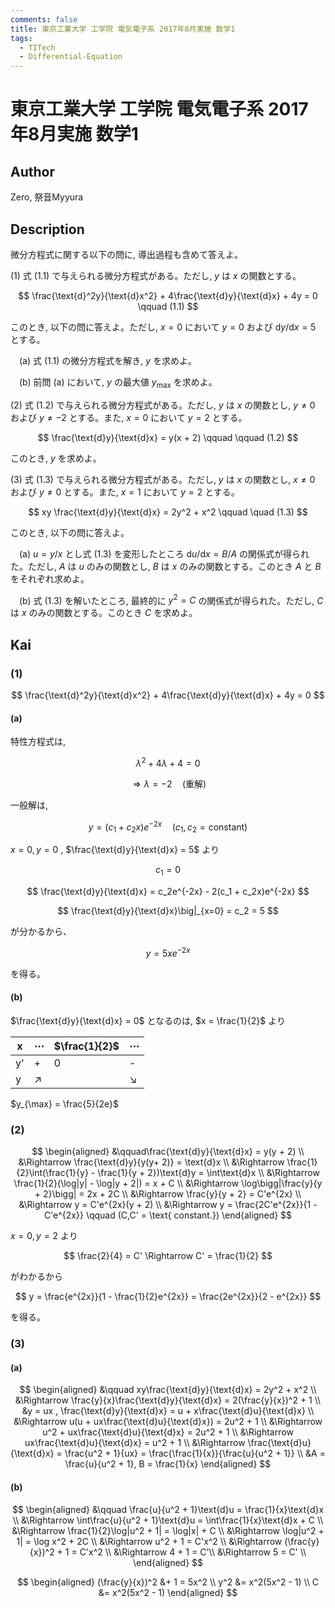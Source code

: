 ```yaml
---
comments: false
title: 東京工業大学 工学院 電気電子系 2017年8月実施 数学1
tags:
  - TITech
  - Differential-Equation
---
```

# 東京工業大学 工学院 電気電子系 2017年8月実施 数学1


## **Author**
Zero, 祭音Myyura

## **Description**
微分方程式に関する以下の問に, 導出過程も含めて答えよ。

(1) 式 $(1.1)$ で与えられる微分方程式がある。ただし, $y$ は $x$ の関数とする。

$$
\frac{\text{d}^2y}{\text{d}x^2} + 4\frac{\text{d}y}{\text{d}x} + 4y = 0 \qquad (1.1)
$$

このとき, 以下の問に答えよ。ただし, $x = 0$ において $y = 0$ および $\text{d}y/\text{d}x = 5$ とする。

&emsp;(a) 式 $(1.1)$ の微分方程式を解き, $y$ を求めよ。

&emsp;(b) 前問 (a) において, $y$ の最大値 $y_{\max}$ を求めよ。

(2) 式 (1.2) で与えられる微分方程式がある。ただし, $y$ は $x$ の関数とし, $y \neq 0$ および $y \neq -2$ とする。また, $x = 0$ において $y = 2$ とする。

$$
\frac{\text{d}y}{\text{d}x} = y(x + 2) \qquad \qquad (1.2)
$$

このとき, $y$ を求めよ。

(3) 式 (1.3) で与えられる微分方程式がある。ただし, $y$ は $x$ の関数とし, $x \neq 0$ および $y \neq 0$ とする。また, $x = 1$ において $y = 2$ とする。

$$
xy \frac{\text{d}y}{\text{d}x} = 2y^2 + x^2 \qquad \quad (1.3)
$$

このとき, 以下の問に答えよ。

&emsp;(a) $u = y/x$ とし式 (1.3) を変形したところ $\text{d}u/\text{d}x = B/A$ の関係式が得られた。ただし, $A$ は $u$ のみの関数とし, $B$ は $x$ のみの関数とする。このとき $A$ と $B$ をそれぞれ求めよ。

&emsp;(b) 式 $(1.3)$ を解いたところ, 最終的に $y^2 = C$ の関係式が得られた。ただし, $C$ は $x$ のみの関数とする。このとき $C$ を求めよ。

## **Kai** 
### (1)

$$
\frac{\text{d}^2y}{\text{d}x^2} + 4\frac{\text{d}y}{\text{d}x} + 4y = 0
$$

#### (a)
特性方程式は,

$$
\lambda^2 + 4\lambda + 4 = 0
$$

$$
\Rightarrow \lambda = -2 \quad (\text{重解})
$$

一般解は, 

$$
y = (c_1 + c_2x)e^{-2x} \quad (c_1,c_2 = \text{constant})
$$

$x = 0, y = 0$ , $\frac{\text{d}y}{\text{d}x} = 5$ より 

$$
c_1 = 0
$$

$$
\frac{\text{d}y}{\text{d}x} = c_2e^{-2x} - 2(c_1 + c_2x)e^{-2x}
$$

$$
\frac{\text{d}y}{\text{d}x}\big|_{x=0} = c_2 = 5
$$

が分かるから、

$$
y = 5xe^{-2x}
$$

を得る。

#### (b)

$\frac{\text{d}y}{\text{d}x} = 0$  となるのは,  $x = \frac{1}{2}$ より

|x|$\cdots$|$\frac{1}{2}$|$\cdots$|
|-|-|-|-|
|y'|+|0|-|
|y|$\nearrow$||$\searrow$|

$y_{\max} = \frac{5}{2e}$

### (2)

$$
\begin{aligned}
&\qquad\frac{\text{d}y}{\text{d}x} = y(y + 2) \\
&\Rightarrow \frac{\text{d}y}{y(y+ 2)} = \text{d}x \\
&\Rightarrow \frac{1}{2}\int(\frac{1}{y} - \frac{1}{y + 2})\text{d}y = \int\text{d}x \\
&\Rightarrow  \frac{1}{2}(\log|y| - \log|y + 2|) = x + C \\
&\Rightarrow  \log\bigg|\frac{y}{y + 2}\bigg| = 2x + 2C \\
&\Rightarrow \frac{y}{y + 2} = C'e^{2x} \\
&\Rightarrow  y = C'e^{2x}(y + 2) \\
&\Rightarrow y = \frac{2C'e^{2x}}{1 - C'e^{2x}} \qquad (C,C' = \text{ constant.})
\end{aligned}
$$

$x = 0, y = 2$ より

$$
\frac{2}{4} = C' \Rightarrow C' = \frac{1}{2}
$$

がわかるから

$$
y = \frac{e^{2x}}{1 - \frac{1}{2}e^{2x}} = \frac{2e^{2x}}{2 - e^{2x}}
$$

を得る。

### (3)
#### (a)

$$
\begin{aligned}
&\qquad xy\frac{\text{d}y}{\text{d}x} = 2y^2 + x^2 \\
&\Rightarrow \frac{y}{x}\frac{\text{d}y}{\text{d}x} = 2(\frac{y}{x})^2 + 1 \\
&y = ux , \frac{\text{d}y}{\text{d}x} = u + x\frac{\text{d}u}{\text{d}x} \\
&\Rightarrow u(u + ux\frac{\text{d}u}{\text{d}x}) = 2u^2 + 1 \\
&\Rightarrow u^2 + ux\frac{\text{d}u}{\text{d}x} = 2u^2 + 1 \\
&\Rightarrow ux\frac{\text{d}u}{\text{d}x} = u^2 + 1 \\
&\Rightarrow \frac{\text{d}u}{\text{d}x} = \frac{u^2 + 1}{ux} = \frac{\frac{1}{x}}{\frac{u}{u^2 + 1}} \\
&A = \frac{u}{u^2 + 1}, B = \frac{1}{x}
\end{aligned}
$$

#### (b)

$$
\begin{aligned}
&\qquad \frac{u}{u^2 + 1}\text{d}u = \frac{1}{x}\text{d}x \\
&\Rightarrow \int\frac{u}{u^2 + 1}\text{d}u = \int\frac{1}{x}\text{d}x + C \\
&\Rightarrow \frac{1}{2}\log|u^2 + 1| = \log|x| + C \\
&\Rightarrow \log|u^2 + 1| = \log x^2 + 2C \\
&\Rightarrow u^2 + 1 = C'x^2 \\
&\Rightarrow (\frac{y}{x})^2 + 1 = C'x^2 \\
&\Rightarrow 4 + 1 = C'\\
&\Rightarrow 5 = C' \\
\end{aligned}
$$

$$
\begin{aligned}
(\frac{y}{x})^2 &+ 1 = 5x^2 \\
y^2 &= x^2(5x^2 - 1) \\
C &= x^2(5x^2 - 1)
\end{aligned}
$$